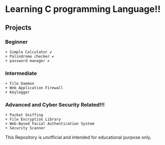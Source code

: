 # Learning C programming Language!!

## Projects

### Beginner

    + Simple Calculator ✔  
    + Palindrome checker ✔
    + password manager ✔
   
### Intermediate
  
    + File Daemon
    + Web Application Firewall 
    + Keylogger 
    
### Advanced and Cyber Security Related!!!

      
    + Packet Sniffing 
    + File Encryption Library 
    + Web-Based Facial Authentication System 
    + Security Scanner

This Repository is unofficial and intended for educational purpose only.

